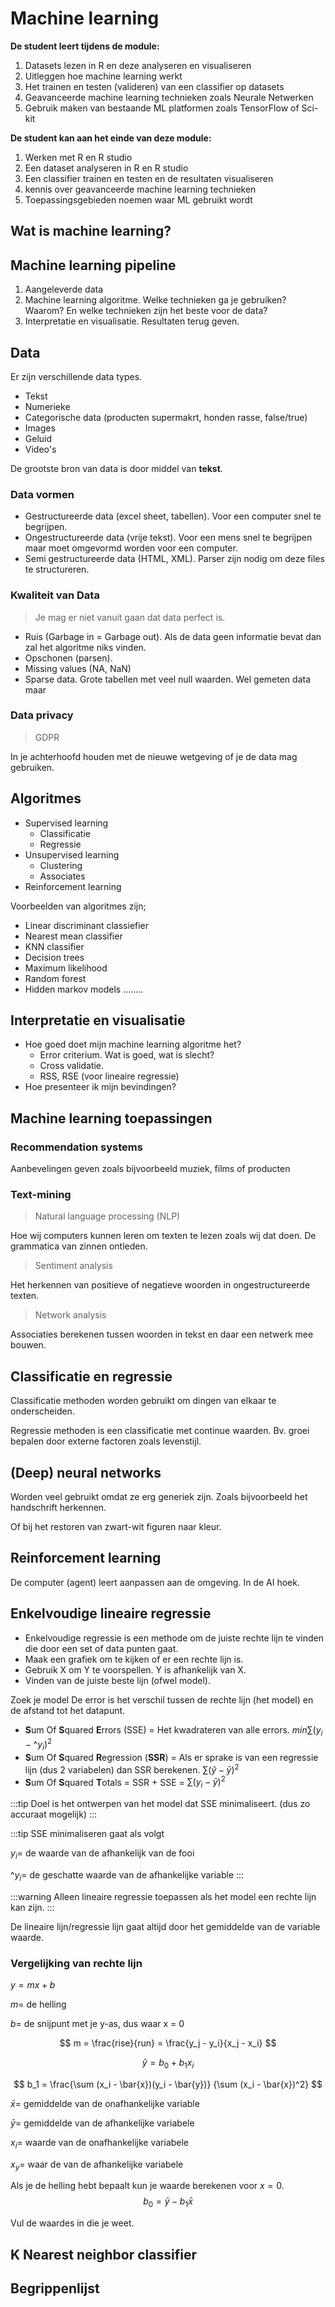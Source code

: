 # Machine learning


> 

**De student leert tijdens de module:**
1. Datasets lezen in R en deze analyseren en visualiseren
2. Uitleggen hoe machine learning werkt
3. Het trainen en testen (valideren) van een classifier op datasets
4. Geavanceerde machine learning technieken zoals Neurale Netwerken
5. Gebruik maken van bestaande ML platformen zoals TensorFlow of Sci-kit

**De student kan aan het einde van deze module:**
1. Werken met R en R studio
2. Een dataset analyseren in R en R studio
3. Een classifier trainen en testen en de resultaten visualiseren
4. kennis over geavanceerde machine learning technieken
5. Toepassingsgebieden noemen waar ML gebruikt wordt

## Wat is machine learning?

## Machine learning pipeline
1. Aangeleverde data
2. Machine learning algoritme. Welke technieken ga je gebruiken? Waarom? En welke technieken zijn het beste voor de data?
3. Interpretatie en visualisatie. Resultaten terug geven.

## Data

Er zijn verschillende data types. 
- Tekst
- Numerieke 
- Categorische data (producten supermakrt, honden rasse, false/true)
- Images
- Geluid
- Video's

De grootste bron van data is door middel van **tekst**. 

### Data vormen

- Gestructureerde data (excel sheet, tabellen). Voor een computer snel te begrijpen. 
- Ongestructureerde data (vrije tekst). Voor een mens snel te begrijpen maar moet omgevormd worden voor een computer.
- Semi gestructureerde data (HTML, XML). Parser zijn nodig om deze files te structureren.

### Kwaliteit van Data

> Je mag er niet vanuit gaan dat data perfect is. 

- Ruis (Garbage in = Garbage out). Als de data geen informatie bevat dan zal het algoritme niks vinden. 
- Opschonen (parsen). 
- Missing values (NA, NaN) 
- Sparse data. Grote tabellen met veel null waarden. Wel gemeten data maar 

### Data privacy

> GDPR 

In je achterhoofd houden met de nieuwe wetgeving of je de data mag gebruiken.

## Algoritmes

- Supervised learning
    - Classificatie 
    - Regressie
- Unsupervised learning
    - Clustering
    - Associates
- Reinforcement learning

Voorbeelden van algoritmes zijn; 
- Linear discriminant classiefier
- Nearest mean classifier
- KNN classifier
- Decision trees
- Maximum likelihood
- Random forest
- Hidden markov models
........


## Interpretatie en visualisatie

- Hoe goed doet mijn machine learning algoritme het?
    - Error criterium. Wat is goed, wat is slecht? 
    - Cross validatie.
    - RSS, RSE (voor lineaire regressie)
- Hoe presenteer ik mijn bevindingen?

## Machine learning toepassingen

### Recommendation systems
Aanbevelingen geven zoals bijvoorbeeld muziek, films of producten

### Text-mining

> Natural language processing (NLP)

Hoe wij computers kunnen leren om texten te lezen zoals wij dat doen. De grammatica van zinnen ontleden.

> Sentiment analysis

Het herkennen van positieve of negatieve woorden in ongestructureerde texten.

> Network analysis

Associaties berekenen tussen woorden in tekst en daar een netwerk mee bouwen. 

## Classificatie en regressie

Classificatie methoden worden gebruikt om dingen van elkaar te onderscheiden. 

Regressie methoden is een classificatie met continue waarden. Bv. groei bepalen door externe factoren zoals levenstijl.

## (Deep) neural networks

Worden veel gebruikt omdat ze erg generiek zijn. Zoals bijvoorbeeld het handschrift herkennen.

Of bij het restoren van zwart-wit figuren naar kleur.

## Reinforcement learning
De computer (agent) leert aanpassen aan de omgeving. In de AI hoek. 

## Enkelvoudige lineaire regressie
- Enkelvoudige regressie is een methode om de juiste rechte lijn te vinden die door een set of data punten gaat. 
- Maak een grafiek om te kijken of er een rechte lijn is.
- Gebruik X om Y te voorspellen. Y is afhankelijk van X. 
- Vinden van de juiste beste lijn (ofwel model).


Zoek je model
De error is het verschil tussen de rechte lijn (het model) en de afstand tot het datapunt.

- **S**um Of **S**quared **E**rrors (SSE) = Het kwadrateren van alle errors.  $min \sum (y_i - \^{y}_i)^2$
- **S**um Of **S**quared **R**egression (**SSR**) = Als er sprake is van een regressie lijn (dus 2 variabelen) dan SSR berekenen. $\sum (\hat{y} - \bar{y})^2$
- **S**um Of **S**quared **T**otals = SSR + SSE = $\sum (y_i - \bar{y})^2$

:::tip
Doel is het ontwerpen van het model dat SSE minimaliseert. (dus zo accuraat mogelijk)
:::

:::tip
SSE minimaliseren gaat als volgt

$y_i =$ de waarde van de afhankelijk van de fooi

$\^{y}_i =$ de geschatte waarde van de afhankelijke variable
:::

:::warning
Alleen lineaire regressie toepassen als het model een rechte lijn kan zijn.
:::

De lineaire lijn/regressie lijn gaat altijd door het gemiddelde van de variable waarde.


### Vergelijking van rechte lijn

$y = mx + b$

$m =$ de helling

$b =$ de snijpunt met je y-as, dus waar x = 0

$$
m = \frac{rise}{run} = \frac{y_j - y_i}{x_j - x_i}
$$

$$
\hat{y} = b_0 + b_1x_i
$$

$$
b_1 = \frac{\sum (x_i - \bar{x})(y_i - \bar{y})} {\sum (x_i - \bar{x})^2}
$$

$\bar{x} =$ gemiddelde van de onafhankelijke variable


$\bar{y} =$ gemiddelde van de afhankelijke variabele


$x_i =$ waarde van de onafhankelijke variabele


$x_y =$ waar de van de afhankelijke variabele

Als je de helling hebt bepaalt kun je waarde berekenen voor $x=0$. 
$$
b_0 = \bar{y} - b_1\bar{x}
$$

Vul de waardes in die je weet.

## K Nearest neighbor classifier


## Begrippenlijst

